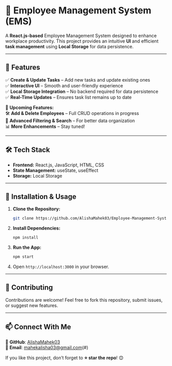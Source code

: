 # 🚀 Employee Management System (EMS)  

A **React.js-based** Employee Management System designed to enhance workplace productivity. This project provides an intuitive **UI** and efficient **task management** using **Local Storage** for data persistence.  

---

## 🌟 Features  

✅ **Create & Update Tasks** – Add new tasks and update existing ones  
✅ **Interactive UI** – Smooth and user-friendly experience  
✅ **Local Storage Integration** – No backend required for data persistence  
✅ **Real-Time Updates** – Ensures task list remains up to date  

🔄 **Upcoming Features:**  
🛠 **Add & Delete Employees** – Full CRUD operations in progress  
📌 **Advanced Filtering & Search** – For better data organization  
📊 **More Enhancements** – Stay tuned!  

---

## 🛠 Tech Stack  

- **Frontend:** React.js, JavaScript, HTML, CSS  
- **State Management:** useState, useEffect  
- **Storage:** Local Storage  

---

## 🚀 Installation & Usage  

1. **Clone the Repository:**  
   ```bash
   git clone https://github.com/AlishaMahek03/Employee-Management-System.git
   ```

2. **Install Dependencies:**  
   ```bash
   npm install
   ```
3. **Run the App:**  
   ```bash
   npm start
   ```
4. Open `http://localhost:3000` in your browser.  

---

## 📌 Contributing  

Contributions are welcome! Feel free to fork this repository, submit issues, or suggest new features.  

---

## 📫 Connect With Me  

💼 **GitHub**: [AlishaMahek03](https://github.com/AlishaMahek03)  
📧 **Email**: [mahekalisha03@gmail.com](mahekalisha03@gmail.com)(#)  

If you like this project, don’t forget to **⭐ star the repo**! 😊  

